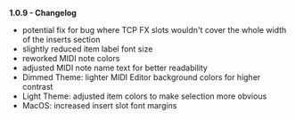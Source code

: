 **1.0.9 - Changelog**
- potential fix for bug where TCP FX slots wouldn't cover the whole width of the inserts section
- slightly reduced item label font size
- reworked MIDI note colors
- adjusted MIDI note name text for better readability
- Dimmed Theme: lighter MIDI Editor background colors for higher contrast
- Light Theme: adjusted item colors to make selection more obvious
- MacOS: increased insert slot font margins
